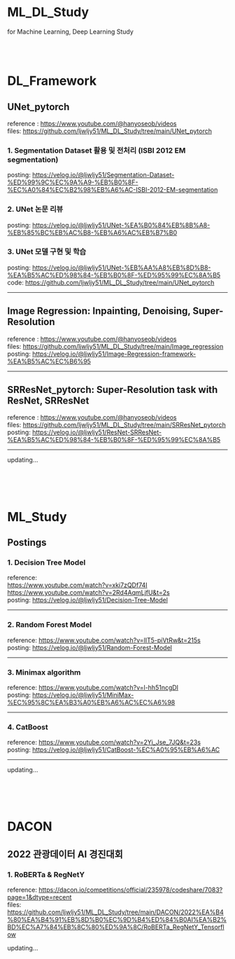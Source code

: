 # ML_DL_Study
for Machine Learning, Deep Learning Study
</br>
</br>

</br>

# DL_Framework

## UNet_pytorch
reference
: https://www.youtube.com/@hanyoseob/videos  
files: https://github.com/ljwljy51/ML_DL_Study/tree/main/UNet_pytorch

### 1. Segmentation Dataset 활용 및 전처리 (ISBI 2012 EM segmentation)
posting: https://velog.io/@ljwljy51/Segmentation-Dataset-%ED%99%9C%EC%9A%A9-%EB%B0%8F-%EC%A0%84%EC%B2%98%EB%A6%AC-ISBI-2012-EM-segmentation  

### 2. UNet 논문 리뷰
posting: https://velog.io/@ljwljy51/UNet-%EA%B0%84%EB%8B%A8-%EB%85%BC%EB%AC%B8-%EB%A6%AC%EB%B7%B0

### 3. UNet 모델 구현 및 학습
posting: https://velog.io/@ljwljy51/UNet-%EB%AA%A8%EB%8D%B8-%EA%B5%AC%ED%98%84-%EB%B0%8F-%ED%95%99%EC%8A%B5  
code: https://github.com/ljwljy51/ML_DL_Study/tree/main/UNet_pytorch

---
## Image Regression: Inpainting, Denoising, Super-Resolution

reference
: https://www.youtube.com/@hanyoseob/videos  
files: https://github.com/ljwljy51/ML_DL_Study/tree/main/Image_regression  
posting: https://velog.io/@ljwljy51/Image-Regression-framework-%EA%B5%AC%EC%B6%95

---

## SRResNet_pytorch: Super-Resolution task with ResNet, SRResNet

reference
: https://www.youtube.com/@hanyoseob/videos  
files: https://github.com/ljwljy51/ML_DL_Study/tree/main/SRResNet_pytorch  
posting: https://velog.io/@ljwljy51/ResNet-SRResNet-%EA%B5%AC%ED%98%84-%EB%B0%8F-%ED%95%99%EC%8A%B5

---
updating...


</br>
</br>
</br>

# ML_Study

## Postings
### 1. Decision Tree Model
reference:  
https://www.youtube.com/watch?v=xki7zQDf74I  
https://www.youtube.com/watch?v=2Rd4AqmLjfU&t=2s  
posting:
https://velog.io/@ljwljy51/Decision-Tree-Model


---
### 2. Random Forest Model

reference: https://www.youtube.com/watch?v=lIT5-piVtRw&t=215s  
posting: https://velog.io/@ljwljy51/Random-Forest-Model

---
### 3. Minimax algorithm

reference: https://www.youtube.com/watch?v=l-hh51ncgDI  
posting: https://velog.io/@ljwljy51/MiniMax-%EC%95%8C%EA%B3%A0%EB%A6%AC%EC%A6%98

---

### 4. CatBoost

reference: https://www.youtube.com/watch?v=2Yi_Jse_7JQ&t=23s  
posting: https://velog.io/@ljwljy51/CatBoost-%EC%A0%95%EB%A6%AC

---

updating...

</br>
</br>
</br>

# DACON

## 2022 관광데이터 AI 경진대회
### 1. RoBERTa & RegNetY
reference: https://dacon.io/competitions/official/235978/codeshare/7083?page=1&dtype=recent  
files: https://github.com/ljwljy51/ML_DL_Study/tree/main/DACON/2022%EA%B4%80%EA%B4%91%EB%8D%B0%EC%9D%B4%ED%84%B0AI%EA%B2%BD%EC%A7%84%EB%8C%80%ED%9A%8C/RoBERTa_RegNetY_Tensorflow


updating...
